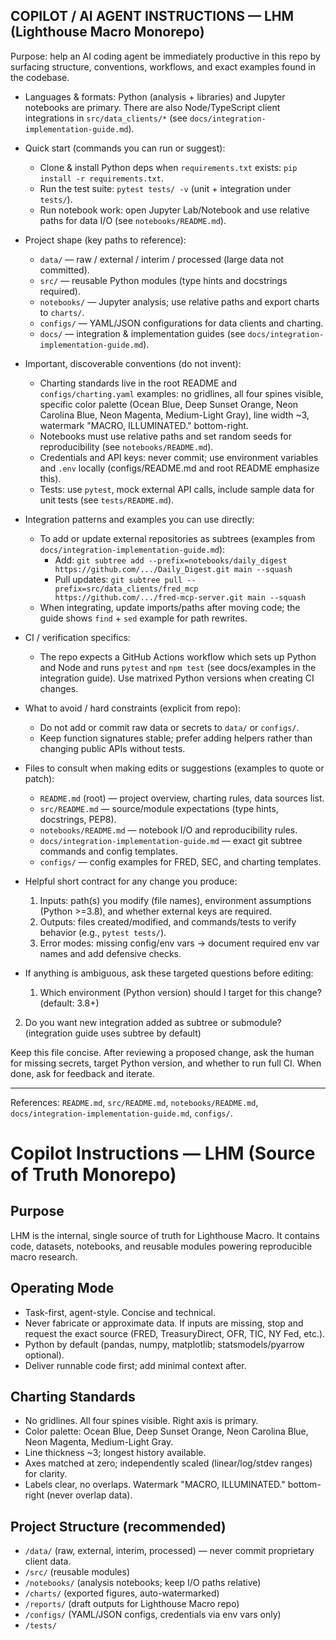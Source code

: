 ## COPILOT / AI AGENT INSTRUCTIONS — LHM (Lighthouse Macro Monorepo)

Purpose: help an AI coding agent be immediately productive in this repo by surfacing structure, conventions, workflows, and exact examples found in the codebase.

- Languages & formats: Python (analysis + libraries) and Jupyter notebooks are primary. There are also Node/TypeScript client integrations in `src/data_clients/*` (see `docs/integration-implementation-guide.md`).

- Quick start (commands you can run or suggest):

  - Clone & install Python deps when `requirements.txt` exists: `pip install -r requirements.txt`.
  - Run the test suite: `pytest tests/ -v` (unit + integration under `tests/`).
  - Run notebook work: open Jupyter Lab/Notebook and use relative paths for data I/O (see `notebooks/README.md`).

- Project shape (key paths to reference):

  - `data/` — raw / external / interim / processed (large data not committed).
  - `src/` — reusable Python modules (type hints and docstrings required).
  - `notebooks/` — Jupyter analysis; use relative paths and export charts to `charts/`.
  - `configs/` — YAML/JSON configurations for data clients and charting.
  - `docs/` — integration & implementation guides (see `docs/integration-implementation-guide.md`).

- Important, discoverable conventions (do not invent):

  - Charting standards live in the root README and `configs/charting.yaml` examples: no gridlines, all four spines visible, specific color palette (Ocean Blue, Deep Sunset Orange, Neon Carolina Blue, Neon Magenta, Medium-Light Gray), line width ~3, watermark "MACRO, ILLUMINATED." bottom-right.
  - Notebooks must use relative paths and set random seeds for reproducibility (see `notebooks/README.md`).
  - Credentials and API keys: never commit; use environment variables and `.env` locally (configs/README.md and root README emphasize this).
  - Tests: use `pytest`, mock external API calls, include sample data for unit tests (see `tests/README.md`).

- Integration patterns and examples you can use directly:

  - To add or update external repositories as subtrees (examples from `docs/integration-implementation-guide.md`):
    - Add: `git subtree add --prefix=notebooks/daily_digest https://github.com/.../Daily_Digest.git main --squash`
    - Pull updates: `git subtree pull --prefix=src/data_clients/fred_mcp https://github.com/.../fred-mcp-server.git main --squash`
  - When integrating, update imports/paths after moving code; the guide shows `find` + `sed` example for path rewrites.

- CI / verification specifics:

  - The repo expects a GitHub Actions workflow which sets up Python and Node and runs `pytest` and `npm test` (see docs/examples in the integration guide). Use matrixed Python versions when creating CI changes.

- What to avoid / hard constraints (explicit from repo):

  - Do not add or commit raw data or secrets to `data/` or `configs/`.
  - Keep function signatures stable; prefer adding helpers rather than changing public APIs without tests.

- Files to consult when making edits or suggestions (examples to quote or patch):

  - `README.md` (root) — project overview, charting rules, data sources list.
  - `src/README.md` — source/module expectations (type hints, docstrings, PEP8).
  - `notebooks/README.md` — notebook I/O and reproducibility rules.
  - `docs/integration-implementation-guide.md` — exact git subtree commands and config templates.
  - `configs/` — config examples for FRED, SEC, and charting templates.

- Helpful short contract for any change you produce:

  1. Inputs: path(s) you modify (file names), environment assumptions (Python >=3.8), and whether external keys are required.
  2. Outputs: files created/modified, and commands/tests to verify behavior (e.g., `pytest tests/`).
  3. Error modes: missing config/env vars -> document required env var names and add defensive checks.

- If anything is ambiguous, ask these targeted questions before editing:
  1. Which environment (Python version) should I target for this change? (default: 3.8+)

2.  Do you want new integration added as subtree or submodule? (integration guide uses subtree by default)

Keep this file concise. After reviewing a proposed change, ask the human for missing secrets, target Python version, and whether to run full CI. When done, ask for feedback and iterate.

---

References: `README.md`, `src/README.md`, `notebooks/README.md`, `docs/integration-implementation-guide.md`, `configs/`.

# Copilot Instructions — LHM (Source of Truth Monorepo)

## Purpose

LHM is the internal, single source of truth for Lighthouse Macro. It contains code, datasets, notebooks, and reusable modules powering reproducible macro research.

## Operating Mode

- Task-first, agent-style. Concise and technical.
- Never fabricate or approximate data. If inputs are missing, stop and request the exact source (FRED, TreasuryDirect, OFR, TIC, NY Fed, etc.).
- Python by default (pandas, numpy, matplotlib; statsmodels/pyarrow optional).
- Deliver runnable code first; add minimal context after.

## Charting Standards

- No gridlines. All four spines visible. Right axis is primary.
- Color palette: Ocean Blue, Deep Sunset Orange, Neon Carolina Blue, Neon Magenta, Medium-Light Gray.
- Line thickness ~3; longest history available.
- Axes matched at zero; independently scaled (linear/log/stdev ranges) for clarity.
- Labels clear, no overlaps. Watermark "MACRO, ILLUMINATED." bottom-right (never overlap data).

## Project Structure (recommended)

- `/data/` (raw, external, interim, processed) — never commit proprietary client data.
- `/src/` (reusable modules)
- `/notebooks/` (analysis notebooks; keep I/O paths relative)
- `/charts/` (exported figures, auto-watermarked)
- `/reports/` (draft outputs for Lighthouse Macro repo)
- `/configs/` (YAML/JSON configs, credentials via env vars only)
- `/tests/`

##
